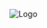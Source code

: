 ![Logo](https://raw.githubusercontent.com/florango/website/master/assets/images/florango-logo.svg "")